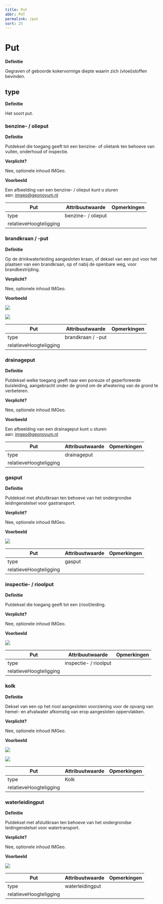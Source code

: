```yaml
---
title: Put
abbr: PUT
permalink: /put
sort: 25
---
```


Put
===

**Definitie**

Gegraven of geboorde kokervormige diepte waarin zich (vloei)stoffen bevinden.

type
----

**Definitie**

Het soort put.

### benzine- / olieput

**Definitie**

Putdeksel die toegang geeft tot een benzine- of olietank ten behoeve van vullen,
onderhoud of inspectie.

**Verplicht?**

Nee, optionele inhoud IMGeo.

**Voorbeeld**

Een afbeelding van een benzine- / olieput kunt u sturen
aan: [imgeo\@geonovum.nl](mailto:info@geonovum.nl)

| **Put**                | **Attribuutwaarde** | **Opmerkingen** |
|------------------------|---------------------|-----------------|
| type                   | benzine- / olieput  |                 |
| relatieveHoogteligging |                     |                 |

### brandkraan / -put

**Definitie**

Op de drinkwaterleiding aangesloten kraan, of deksel van een put voor het
plaatsen van een brandkraan, op of nabij de openbare weg, voor brandbestrijding.

**Verplicht?**

Nee, optionele inhoud IMGeo.

**Voorbeeld**

![](media/45d5a65e6ce426bb082f445d3c772fa1.jpg)

![](media/afa8aa6a5726c9104921cb0900db33bc.jpg)

| **Put**                | **Attribuutwaarde** | **Opmerkingen** |
|------------------------|---------------------|-----------------|
| type                   | brandkraan / -put   |                 |
| relatieveHoogteligging |                     |                 |

### drainageput

**Definitie**

Putdeksel welke toegang geeft naar een poreuze of geperforeerde buisleiding,
aangebracht onder de grond om de afwatering van de grond te verbeteren.

**Verplicht?**

Nee, optionele inhoud IMGeo.

**Voorbeeld**

Een afbeelding van een drainageput kunt u sturen
aan: [imgeo\@geonovum.nl](mailto:info@geonovum.nl)

| **Put**                | **Attribuutwaarde** | **Opmerkingen** |
|------------------------|---------------------|-----------------|
| type                   | drainageput         |                 |
| relatieveHoogteligging |                     |                 |

### gasput

**Definitie**

Putdeksel met afsluitkraan ten behoeve van het ondergrondse leidingenstelsel
voor gastransport.

**Verplicht?**

Nee, optionele inhoud IMGeo.

**Voorbeeld**

![](media/11f0a8ff5facbd07c8e7d0d208998683.jpg)

| **Put**                | **Attribuutwaarde** | **Opmerkingen** |
|------------------------|---------------------|-----------------|
| type                   | gasput              |                 |
| relatieveHoogteligging |                     |                 |

### inspectie- / rioolput

**Definitie**

Putdeksel die toegang geeft tot een (riool)leiding.

**Verplicht?**

Nee, optionele inhoud IMGeo.

**Voorbeeld**

![](media/f97f649099f7d2eadf510eaae3696c16.jpg)

| **Put**                | **Attribuutwaarde**   | **Opmerkingen** |
|------------------------|-----------------------|-----------------|
| type                   | inspectie- / rioolput |                 |
| relatieveHoogteligging |                       |                 |

### kolk

**Definitie**

Deksel van een op het riool aangesloten voorziening voor de opvang van hemel- en
afvalwater afkomstig van erop aangesloten oppervlakken.

**Verplicht?**

Nee, optionele inhoud IMGeo.

**Voorbeeld**

![](media/06e6d5b4c32f0e64c8231c046c2cc375.jpg)

![](media/9bc9fb1e8df0ae141c640d110b6cbc90.jpg)

| **Put**                | **Attribuutwaarde** | **Opmerkingen** |
|------------------------|---------------------|-----------------|
| type                   | Kolk                |                 |
| relatieveHoogteligging |                     |                 |

### waterleidingput

**Definitie**

Putdeksel met afsluitkraan ten behoeve van het ondergrondse leidingenstelsel
voor watertransport.

**Verplicht?**

Nee, optionele inhoud IMGeo.

**Voorbeeld**

![](media/e096c1e8bcc6324b99d3075822ab2f94.jpg)

| **Put**                | **Attribuutwaarde** | **Opmerkingen** |
|------------------------|---------------------|-----------------|
| type                   | waterleidingput     |                 |
| relatieveHoogteligging |                     |                 |
